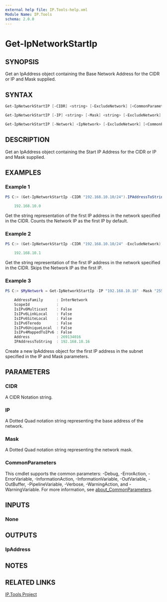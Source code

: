 ```yaml
---
external help file: IP.Tools-help.xml
Module Name: IP.Tools
schema: 2.0.0
---
```


# Get-IpNetworkStartIp

## SYNOPSIS

Get an IpAddress object containing the Base Network Address for the CIDR or IP and Mask supplied.

## SYNTAX

```powershell
Get-IpNetworkStartIP [-CIDR] <string> [-ExcludeNetwork] [<CommonParameters>]

Get-IpNetworkStartIP [-IP] <string> [-Mask] <string> [-ExcludeNetwork] [<CommonParameters>]

Get-IpNetworkStartIP [-Network] <IpNetwork> [-ExcludeNetwork] [<CommonParameters>]
```

## DESCRIPTION

Get an IpAddress object containing the Start IP Address for the CIDR or IP and Mask supplied.

## EXAMPLES

### Example 1

```powershell
PS C:> (Get-IpNetworkStartIp -CIDR "192.168.10.10/24").IPAddressToString

    192.168.10.0
```

Get the string representation of the first IP address in the network specified in the CIDR. Counts the Network IP as the first IP by default.

### Example 2

```powershell
PS C:> (Get-IpNetworkStartIp -CIDR "192.168.10.10/24" -ExcludeNetwork).IPAddressToString

    192.168.10.1
```

Get the string representation of the first IP address in the network specified in the CIDR. Skips the Network IP as the first IP.

### Example 3

```powershell
PS C:> $MyNetwork = Get-IpNetworkStartIp -IP "192.168.10.18" -Mask "255.255.255.248"

    AddressFamily      : InterNetwork
    ScopeId            :
    IsIPv6Multicast    : False
    IsIPv6LinkLocal    : False
    IsIPv6SiteLocal    : False
    IsIPv6Teredo       : False
    IsIPv6UniqueLocal  : False
    IsIPv4MappedToIPv6 : False
    Address            : 269134016
    IPAddressToString  : 192.168.10.16
```

Create a new IpAddress object for the first IP address in the subnet specified in the IP and Mask parameters.

## PARAMETERS

### CIDR

A CIDR Notation string.

### IP

A Dotted Quad notation string representing the base address of the network.

### Mask

A Dotted Quad notation string representing the network mask.

### CommonParameters

This cmdlet supports the common parameters: -Debug, -ErrorAction, -ErrorVariable, -InformationAction, -InformationVariable, -OutVariable, -OutBuffer, -PipelineVariable, -Verbose, -WarningAction, and -WarningVariable. For more information, see [about_CommonParameters](http://go.microsoft.com/fwlink/?LinkID=113216).

## INPUTS

### None

## OUTPUTS

### IpAddress

## NOTES

## RELATED LINKS

[IP.Tools Project](https://github.com/IPSecMSSP/ip.tools)
